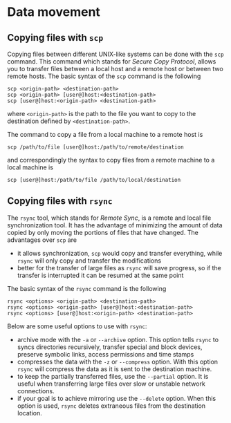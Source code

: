 # Data movement

## Copying files with `scp`

Copying files between different UNIX-like systems can be done with the `scp` 
command. This command which stands for *Secure Copy Protocol*, allows you to 
transfer files between a local host and a remote host or between two remote 
hosts. The basic syntax of the `scp` command is the following

```
scp <origin-path> <destination-path>
scp <origin-path> [user@]host:<destination-path>
scp [user@]host:<origin-path> <destination-path>
```

where `<origin-path>` is the path to the file you want to copy to the 
destination defined by `<destination-path>`.


The command to copy a file from a  local machine to a remote host is

```
scp /path/to/file [user@]host:/path/to/remote/destination
```

and correspondingly the syntax to copy files from a remote machine to a local
machine is

```
scp [user@]host:/path/to/file /path/to/local/destination
```

## Copying files with `rsync`

The `rsync` tool, which stands for *Remote Sync*, is a remote and local file 
synchronization tool. It has the advantage of minimizing the amount of data 
copied by only moving the portions of files that have changed. The advantages 
over `scp` are

- it allows synchronization, `scp` would copy and transfer everything, while 
  `rsync` will only copy and transfer the modifications
- better for the transfer of large files as `rsync` will save progress, so if 
  the transfer is interrupted it can be resumed at the same point

The basic syntax of the `rsync` command is the following

```
rsync <options> <origin-path> <destination-path>
rsync <options> <origin-path> [user@]host:<destination-path>
rsync <options> [user@]host:<origin-path> <destination-path>
```

Below are some useful options to use with `rsync`:

- archive mode with the `-a` or `--archive` option. This option tells `rsync` to 
  syncs directories recursively, transfer special and block devices, preserve 
  symbolic links, access permissions and time stamps
- compresses the data with the `-z` or `--compress` option. With this option 
  `rsync` will compress the data as it is sent to the destination machine.
- to keep the partially transferred files, use the `--partial` option. It is
  useful when transferring large files over slow or unstable network
  connections.
- if your goal is to achieve mirroring use the `--delete` option. When this
  option is used, `rsync` deletes extraneous files from the destination 
  location.
